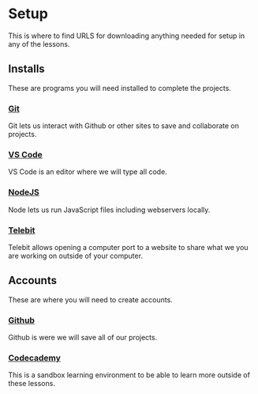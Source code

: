 # Setup

This is where to find URLS for downloading anything needed for setup in any of the lessons.

## Installs

These are programs you will need installed to complete the projects.

### [Git](https://git-scm.com/book/en/v2/Getting-Started-Installing-Git)

Git lets us interact with Github or other sites to save and collaborate on projects.


### [VS Code](https://code.visualstudio.com/)

VS Code is an editor where we will type all code.

### [NodeJS](https://nodejs.org/)

Node lets us run JavaScript files including webservers locally.


### [Telebit](https://telebit.cloud/)

Telebit allows opening a computer port to a website to share what we you are working on outside of your computer.

## Accounts

These are where you will need to create accounts.

### [Github](https://github.com/)

Github is were we will save all of our projects.

### [Codecademy](https://www.codecademy.com/)

This is a sandbox learning environment to be able to learn more outside of these lessons.